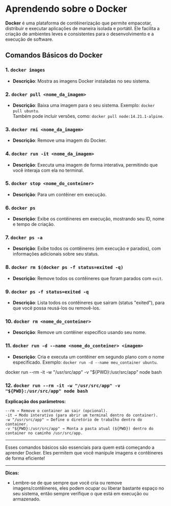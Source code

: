 # Aprendendo sobre o Docker

**Docker** é uma plataforma de contêinerização que permite empacotar, distribuir e executar aplicações de maneira isolada e portátil. Ele facilita a criação de ambientes leves e consistentes para o desenvolvimento e a execução de software.

## Comandos Básicos do Docker

### 1. `docker images`
- **Descrição**: Mostra as imagens Docker instaladas no seu sistema.

### 2. `docker pull <nome_da_imagem>`
- **Descrição**: Baixa uma imagem para o seu sistema. Exemplo: `docker pull ubuntu`.  
  Também pode incluir versões, como: `docker pull node:14.21.1-alpine`.

### 3. `docker rmi <nome_da_imagem>`
- **Descrição**: Remove uma imagem do Docker.

### 4. `docker run -it <nome_da_imagem>`
- **Descrição**: Executa uma imagem de forma interativa, permitindo que você interaja com ela no terminal.

### 5. `docker stop <nome_do_conteiner>`
- **Descrição**: Para um contêiner em execução.

### 6. `docker ps`
- **Descrição**: Exibe os contêineres em execução, mostrando seu ID, nome e tempo de criação.

### 7. `docker ps -a`
- **Descrição**: Exibe todos os contêineres (em execução e parados), com informações adicionais sobre seu status.

### 8. `docker rm $(docker ps -f status=exited -q)`
- **Descrição**: Remove todos os contêineres que foram parados com `exit`.

### 9. `docker ps -f status=exited -q`
- **Descrição**: Lista todos os contêineres que saíram (status "exited"), para que você possa reusá-los ou removê-los.

### 10. `docker rm <nome_do_conteiner>`
- **Descrição**: Remove um contêiner específico usando seu nome.

### 11. `docker run -d --name <nome_do_conteiner> <imagem>`
- **Descrição**: Cria e executa um contêiner em segundo plano com o nome especificado. Exemplo: `docker run -d --name meu_container ubuntu`.

docker run --rm -it -w "/usr/src/app" -v "${PWD}:/usr/src/app" node bash

### 12. `docker run --rm -it -w "/usr/src/app" -v "${PWD}:/usr/src/app" node bash`
**Explicação dos parâmetros:**

`--rm → Remove o container ao sair (opcional).`<br>
`-it → Modo interativo (para abrir um terminal dentro do container).`<br>
`-w "/usr/src/app" → Define o diretório de trabalho dentro do container.`<br>
`-v "${PWD}:/usr/src/app" → Monta a pasta atual (${PWD}) dentro do container no caminho /usr/src/app.`<br>

---

Esses comandos básicos são essenciais para quem está começando a aprender Docker. Eles permitem que você manipule imagens e contêineres de forma eficiente!

---

**Dicas:**  
- Lembre-se de que sempre que você cria ou remove imagens/contêineres, eles podem ocupar ou liberar bastante espaço no seu sistema, então sempre verifique o que está em execução ou armazenado.
